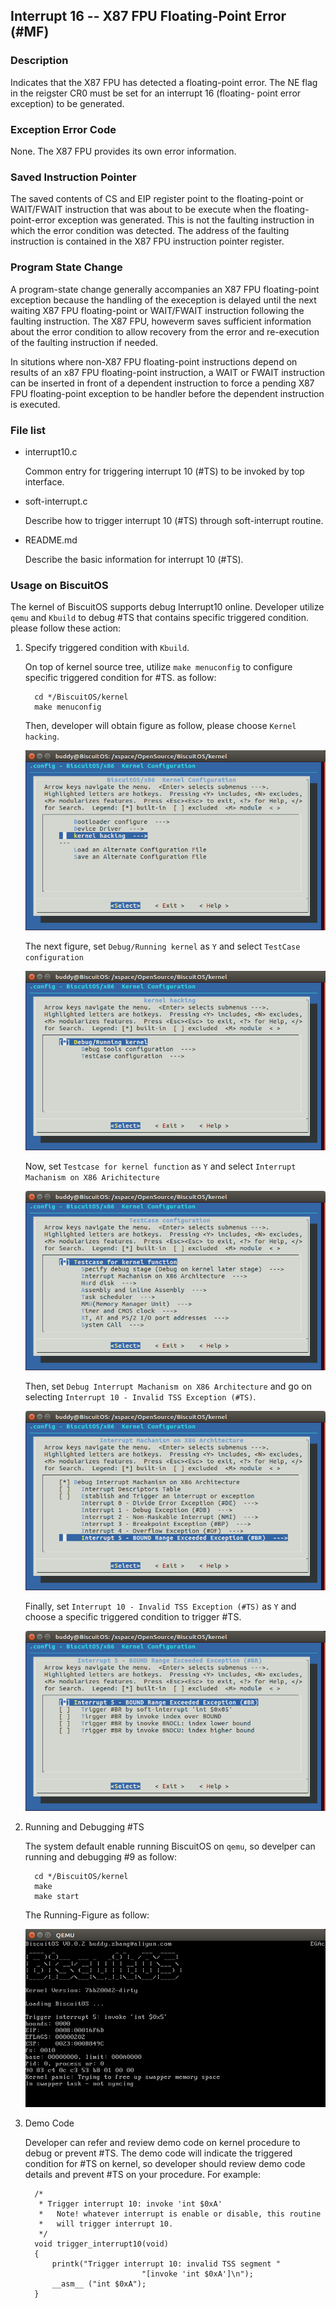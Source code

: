 Interrupt 16 -- X87 FPU Floating-Point Error (#MF)
----------------------------------------------------

### Description

  Indicates that the X87 FPU has detected a floating-point error. The NE
  flag in the reigster CR0 must be set for an interrupt 16 (floating-
  point error exception) to be generated.

### Exception Error Code

  None. The X87 FPU provides its own error information.

### Saved Instruction Pointer

  The saved contents of CS and EIP register point to the floating-point or
  WAIT/FWAIT instruction that was about to be execute when the floating-
  point-error exception was generated. This is not the faulting instruction
  in which the error condition was detected. The address of the faulting
  instruction is contained in the X87 FPU instruction pointer register.

### Program State Change

  A program-state change generally accompanies an X87 FPU floating-point
  exception because the handling of the exeception is delayed until the
  next waiting X87 FPU floating-point or WAIT/FWAIT instruction following
  the faulting instruction. The X87 FPU, howeverm saves sufficient information
  about the error condition to allow recovery from the error and re-execution
  of the faulting instruction if needed.

  In situtions where non-X87 FPU floating-point instructions depend on results
  of an x87 FPU floating-point instruction, a WAIT or FWAIT instruction can
  be inserted in front of a dependent instruction to force a pending X87 FPU
  floating-point exception to be handler before the dependent instruction
  is executed.

### File list

  * interrupt10.c

    Common entry for triggering interrupt 10 (#TS) to be invoked by top
    interface.
 
  * soft-interrupt.c

    Describe how to trigger interrupt 10 (#TS) through soft-interrupt routine.

  * README.md

    Describe the basic information for interrupt 10 (#TS).

### Usage on BiscuitOS

  The kernel of BiscuitOS supports debug Interrupt10 online. Developer utilize
  `qemu` and `Kbuild` to debug #TS that contains specific triggered condition.
  please follow these action:

  1. Specify triggered condition with `Kbuild`.

     On top of kernel source tree, utilize `make menuconfig` to configure
     specific triggered condition for #TS. as follow:

     ```
       cd */BiscuitOS/kernel
       make menuconfig
     ```

     Then, developer will obtain figure as follow, please choose `Kernel 
     hacking`.

     ![Alt text](https://github.com/EmulateSpace/PictureSet/blob/master/BiscuitOS/BiscuitOS_common_Kbuild.png)

     The next figure, set `Debug/Running kernel` as `Y` and select `TestCase
     configuration`

     ![Alt text](https://github.com/EmulateSpace/PictureSet/blob/master/BiscuitOS/kernel_hacking/kernel_hacking.png)

     Now, set `Testcase for kernel function` as `Y` and select `Interrupt 
     Machanism on X86 Arichitecture`

     ![Alt text](https://github.com/EmulateSpace/PictureSet/blob/master/BiscuitOS/kernel_hacking/testcase/TestCase.png)

     Then, set `Debug Interrupt Machanism on X86 Architecture` and go on
     selecting `Interrupt 10 - Invalid TSS Exception (#TS)`.

     ![Alt text](https://github.com/EmulateSpace/PictureSet/blob/master/BiscuitOS/kernel_hacking/testcase/interrupt/INT_INT5_TOP.png)

     Finally, set `Interrupt 10 - Invalid TSS Exception (#TS)` as `Y`
     and choose a specific triggered condition to trigger #TS.

     ![Alt text](https://github.com/EmulateSpace/PictureSet/blob/master/BiscuitOS/kernel_hacking/testcase/interrupt/INT_INT5_MENU.png)

  2. Running and Debugging #TS

     The system default enable running BiscuitOS on `qemu`, so develper can
     running and debugging #9 as follow:

     ```
       cd */BiscuitOS/kernel
       make
       make start
     ```

     The Running-Figure as follow:

     ![Alt text](https://github.com/EmulateSpace/PictureSet/blob/master/BiscuitOS/kernel_hacking/testcase/interrupt/INT_INT5_RUN.png)

  3. Demo Code

     Developer can refer and review demo code on kernel procedure to debug or 
     prevent #TS. The demo code will indicate the triggered condition for #TS
     on kernel, so developer should review demo code details and prevent 
     #TS on your procedure. For example:

     ```
       /*
        * Trigger interrupt 10: invoke 'int $0xA'
        *   Note! whatever interrupt is enable or disable, this routine
        *   will trigger interrupt 10.
        */
       void trigger_interrupt10(void)
       {
           printk("Trigger interrupt 10: invalid TSS segment "
                               "[invoke 'int $0xA']\n");
           __asm__ ("int $0xA");
       }
     ```
